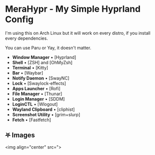 # MeraHypr - My Simple Hyprland Config

I'm using this on Arch Linux but it will work on every distro, if you install every dependencies.

You can use Paru or Yay, it doesn't matter.

- **Window Manager** • [Hyprland] 
- **Shell** • [ZSH] and [OhMyZsh]
- **Terminal** • [Kitty]
- **Bar** • [Waybar]
- **Notify Daemon** • [SwayNC]
- **Lock** • [Swaylock-effects]
- **Apps Launcher** • [Rofi]
- **File Manager** • [Thunar]
- **Login Manager** • [SDDM] 
- **LoginCTL** • [Wlogout]
- **Wayland Clipboard** • [cliphist]
- **Screenshot Utility** • [grim+slurp]
- **Fetch** • [Fastfetch] 

## ⛧ Images 

<img align="center" src=">

